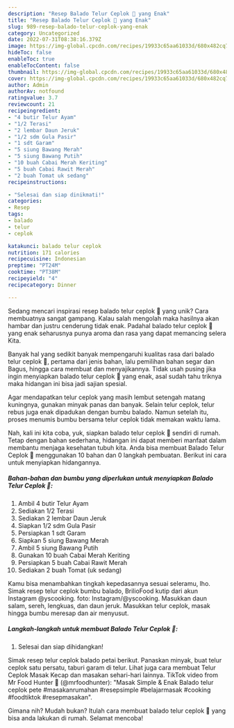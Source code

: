 ```yaml
---
description: "Resep Balado Telur Ceplok 🍳 yang Enak"
title: "Resep Balado Telur Ceplok 🍳 yang Enak"
slug: 989-resep-balado-telur-ceplok-yang-enak
category: Uncategorized
date: 2022-07-31T08:38:16.379Z
image: https://img-global.cpcdn.com/recipes/19933c65aa61033d/680x482cq70/balado-telur-ceplok-foto-resep-utama.jpg
hideToc: false
enableToc: true
enableTocContent: false
thumbnail: https://img-global.cpcdn.com/recipes/19933c65aa61033d/680x482cq70/balado-telur-ceplok-foto-resep-utama.jpg
cover: https://img-global.cpcdn.com/recipes/19933c65aa61033d/680x482cq70/balado-telur-ceplok-foto-resep-utama.jpg
author: Admin
authorAv: notfound
ratingvalue: 3.7
reviewcount: 21
recipeingredient:
- "4 butir Telur Ayam"
- "1/2 Terasi"
- "2 lembar Daun Jeruk"
- "1/2 sdm Gula Pasir"
- "1 sdt Garam"
- "5 siung Bawang Merah"
- "5 siung Bawang Putih"
- "10 buah Cabai Merah Keriting"
- "5 buah Cabai Rawit Merah"
- "2 buah Tomat uk sedang"
recipeinstructions:

- "Selesai dan siap dinikmati!"
categories:
- Resep
tags:
- balado
- telur
- ceplok

katakunci: balado telur ceplok 
nutrition: 171 calories
recipecuisine: Indonesian
preptime: "PT24M"
cooktime: "PT38M"
recipeyield: "4"
recipecategory: Dinner

---
```





Sedang mencari inspirasi resep balado telur ceplok 🍳 yang unik? Cara membuatnya sangat gampang. Kalau salah mengolah maka hasilnya akan hambar dan justru cenderung tidak enak. Padahal balado telur ceplok 🍳 yang enak seharusnya punya aroma dan rasa yang dapat memancing selera Kita.





Banyak hal yang sedikit banyak mempengaruhi kualitas rasa dari balado telur ceplok 🍳, pertama dari jenis bahan, lalu pemilihan bahan segar dan Bagus, hingga cara membuat dan menyajikannya. Tidak usah pusing jika ingin menyiapkan balado telur ceplok 🍳 yang enak,      asal sudah tahu triknya maka hidangan ini bisa jadi sajian spesial.














Agar mendapatkan telur ceplok yang masih lembut setengah matang kuningnya, gunakan minyak panas dan banyak. Selain telur ceplok, telur rebus juga enak dipadukan dengan bumbu balado. Namun setelah itu, proses menumis bumbu bersama telur ceplok tidak memakan waktu lama.






Nah, kali ini kita coba, yuk, siapkan balado telur ceplok 🍳 sendiri di rumah. Tetap dengan bahan sederhana, hidangan ini dapat memberi manfaat dalam membantu menjaga kesehatan tubuh kita. Anda bisa membuat Balado Telur Ceplok 🍳 menggunakan 10 bahan dan 0 langkah pembuatan. Berikut ini cara untuk menyiapkan hidangannya.

<!--inarticleads1-->

##### Bahan-bahan dan bumbu yang diperlukan untuk menyiapkan Balado Telur Ceplok 🍳:

1. Ambil 4 butir Telur Ayam
1. Sediakan 1/2 Terasi
1. Sediakan 2 lembar Daun Jeruk
1. Siapkan 1/2 sdm Gula Pasir
1. Persiapkan 1 sdt Garam
1. Siapkan 5 siung Bawang Merah
1. Ambil 5 siung Bawang Putih
1. Gunakan 10 buah Cabai Merah Keriting
1. Persiapkan 5 buah Cabai Rawit Merah
1. Sediakan 2 buah Tomat (uk sedang)


Kamu bisa menambahkan tingkah kepedasannya sesuai seleramu, lho. Simak resep telur ceplok bumbu balado, BrilioFood kutip dari akun Instagram @yscooking. foto: Instagram/@yscooking. Masukkan daun salam, sereh, lengkuas, dan daun jeruk. Masukkan telur ceplok, masak hingga bumbu meresap dan air menyusut. 

<!--inarticleads2-->

##### Langkah-langkah untuk membuat Balado Telur Ceplok 🍳:


1. Selesai dan siap dihidangkan!

Simak resep telur ceplok balado petai berikut. Panaskan minyak, buat telur ceplok satu persatu, taburi garam di telur. Lihat juga cara membuat Telur Ceplok Masak Kecap dan masakan sehari-hari lainnya. TikTok video from Mr Food Hunter 🍳 (@mrfoodhunter): &#34;Masak Simple &amp; Enak Balado telur ceplok pete #masakanrumahan #resepsimple #belajarmasak #cooking #foodtiktok #resepmasakan&#34;. 

Gimana nih? Mudah bukan? Itulah cara membuat balado telur ceplok 🍳 yang bisa anda lakukan di rumah. Selamat mencoba!
